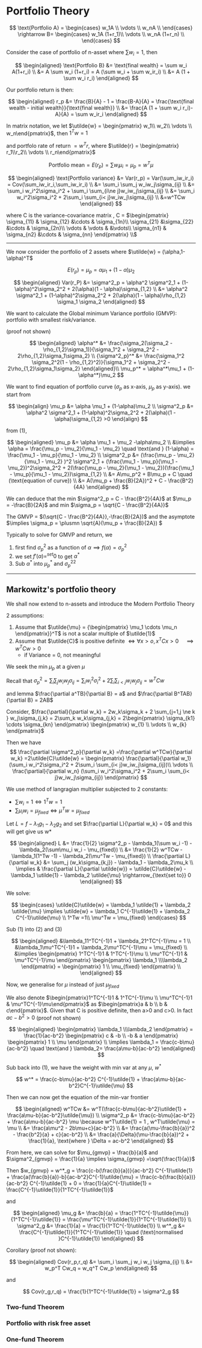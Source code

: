 # Portfolio Theory

$$
\text{Portfolio A} =
\begin{cases}
w_1A \\
\vdots \\
w_nA \\
\end{cases} \rightarrow B=
\begin{cases}
w_1A (1+r_1)\\
\vdots \\
w_nA (1+r_n) \\
\end{cases} 
$$

Consider the case of portfolio of n-asset where $\sum w_i = 1$, then

$$
\begin{aligned}
    \text{Portfolio B} &= \text{final wealth} = \sum w_i A(1+r_i) \\
    &= A \sum w_i (1+r_i) = A (\sum w_i + \sum w_ir_i) \\
    &= A (1 + \sum w_i r_i)
\end{aligned}
$$

Our portfolio return is then:

$$
\begin{aligned}
    r_p &= \frac{B}{A} - 1 = \frac{B-A}{A} = \frac{\text{final wealth - initial wealth}}{\text{final wealth}} \\
    &= \frac{A (1 + \sum w_i r_i)-A}{A} = \sum w_ir_i
\end{aligned}
$$

In matrix notation, we let $\utilde{w} = \begin{pmatrix} w_1\\ w_2\\ \vdots \\ w_n\end{pmatrix}$, then $1^Tw = 1$

and portfolo rate of return $= w^Tr$,  where $\utilde{r} = \begin{pmatrix} r_1\\r_2\\ \vdots \\ r_n\end{pmatrix}$

$$
\text{Portfolio mean} = E(r_p) = \sum w_i \mu_i = \mu_p  = w^T \mu
$$

$$
\begin{aligned}
    \text{Portfolio variance} &= Var(r_p) = Var(\sum_iw_ir_i) = Cov(\sum_iw_ir_i,\sum_iw_ir_i) \\
    &= \sum_i \sum_j w_iw_j\sigma_{ij} \\
    &= \sum_i w_i^2\sigma_i^2 + \sum_i \sum_{i\ne j}w_iw_j\sigma_{ij} \\
    &= \sum_i w_i^2\sigma_i^2 + 2\sum_i \sum_{i< j}w_iw_j\sigma_{ij} \\
    &=w^TCw
\end{aligned}
$$

where C is the variance-covariance matrix , C = $\begin{pmatrix}
\sigma_{11} & \sigma_{12} &\cdots & \sigma_{1n}\\
\sigma_{21} &\sigma_{22} &\cdots & \sigma_{2n}\\
\vdots & \vdots & &\vdots\\
\sigma_{n1} & \sigma_{n2} &\cdots & \sigma_{nn}
\end{pmatrix} \\$

----

We now consider the portfolio of 2 assets where $\utilde{w} = (\alpha,1-\alpha)^T$

$$
E(r_p) = \mu_p = \alpha \mu_1 + (1-\alpha)\mu_2
$$

$$
\begin{aligned}
Var(r_P) &= \sigma^2_p = \alpha^2 \sigma^2_1 + (1-\alpha)^2\sigma_2^2 + 2(\alpha)(1 - \alpha)\sigma_{1,2} \\
&=  \alpha^2 \sigma^2_1 + (1-\alpha)^2\sigma_2^2 + 2(\alpha)(1 - \alpha)\rho_{1,2} \sigma_1 \sigma_2
\end{aligned}
$$

We want to calculate the Global minimum Variance portfolio (GMVP): portfolio with smallest risk/variance. 

(proof not shown)

$$
\begin{aligned}
\alpha^* &= \frac{\sigma_2(\sigma_2 - \rho_{1,2}\sigma_1)}{\sigma_1^2 + \sigma_2^2 - 2\rho_{1,2}\sigma_1\sigma_2} \\
{\sigma^2_p}^* &= \frac{\sigma_1^2 \sigma_2^2(1 - \rho_{1,2}^2)}{\sigma_1^2 + \sigma_2^2 - 2\rho_{1,2}\sigma_1\sigma_2}
\end{aligned}\\
\mu_p^* = \alpha^*\mu_1 + (1-\alpha^*)\mu_2
$$

We want to find equation of portfolio curve ($\sigma_p$ as x-axis, $\mu_p$ as y-axis). we start from 

$$
\begin{align}
\mu_p &= \alpha \mu_1 + (1-\alpha)\mu_2 \\
\sigma^2_p &= \alpha^2 \sigma^2_1 + (1-\alpha)^2\sigma_2^2 + 2(\alpha)(1 - \alpha)\sigma_{1,2} >0
\end{align}
$$

from (1),

$$
\begin{aligned}
    \mu_p &= \alpha \mu_1 + \mu_2 -\alpha\mu_2 \\
    &\implies \alpha = \frac{\mu_p - \mu_2}{\mu_1 - \mu_2} \quad \text{and } (1-\alpha) = \frac{\mu_1 - \mu_p}{\mu_1 - \mu_2} \\
    \sigma^2_p &= (\frac{\mu_p - \mu_2}{\mu_1 - \mu_2} )^2 \sigma^2_1 + (\frac{\mu_1 - \mu_p}{\mu_1 - \mu_2})^2\sigma_2^2 + 2(\frac{\mu_p - \mu_2}{\mu_1 - \mu_2})(\frac{\mu_1 - \mu_p}{\mu_1 - \mu_2})\sigma_{1,2} \\
    &= A\mu_p^2 + B\mu_p + C \quad (\text{equation of curve}) \\
    &= A(\mu_p + \frac{B}{2A})^2 + C - \frac{B^2}{4A}
\end{aligned}
$$

We can deduce that the min $\sigma^2_p =  C - \frac{B^2}{4A}$ at $\mu_p = -\frac{B}{2A}$ and min $\sigma_p = \sqrt{C - \frac{B^2}{4A}}$

The GMVP = $(\sqrt{C - \frac{B^2}{4A}},-\frac{B}{2A})$ and the asymptote $\implies \sigma_p = \plusmn \sqrt{A}(\mu_p + \frac{B}{2A}) $

Typically to solve for GMVP and return, we 
1) first find $\sigma^2_p$ as a function of $\alpha \implies f(\alpha) = \sigma^2_p$
2) we set $f'(\alpha) =^{set} 0$ to get $\alpha^*$
3) Sub $\alpha^*$ into $\mu_p^*$ and ${\sigma^2_p}^2$
----

## Markowitz's portfolio theory

We shall now extend to n-assets and introduce the Modern Portfolio Theory

2 assumptions:
1) Assume that $\utilde{\mu} = {\begin{pmatrix}  \mu_1 \cdots \mu_n \end{pmatrix}}^T$ is not a scalar multiple of $\utilde{1}$
2) Assume that $\utilde{C}$ is positive definite $\iff \forall x>o, x^TCx >0 \quad \implies w^TCw>0$
   - if Variance = 0, not meaningful


We seek the min $\mu_p$ at a given $\mu$

Recall that $\sigma^2_p = \sum_i \sum_j w_iw_j\sigma_{ij} = \sum_i w_i^2\sigma_i^2 + 2\sum_i \sum_{i< j}w_iw_j\sigma_{ij} = w^TCw$

and lemma $\frac{\partial a^TB}{\partial B} = a$ and $\frac{\partial B^TAB}{\partial B} = 2AB$

Consider, $\frac{\partial}{\partial w_k} = 2w_k\sigma_k + 2 \sum_{j=1,j \ne k } w_j\sigma_{j,k} = 2\sum_k w_k\sigma_{j,k} = 2\begin{pmatrix} \sigma_{k1} \cdots \sigma_{kn} \end{pmatrix} \begin{pmatrix} w_{1} \\  \vdots \\ w_{k} \end{pmatrix}$

Then we have 
$$
\frac{\partial \sigma^2_p}{\partial w_k} =\frac{\partial w^TCw}{\partial w_k} =2\utilde{C}\utilde{w} = \begin{pmatrix} \frac{\partial}{\partial w_1} (\sum_i w_i^2\sigma_i^2 + 2\sum_i \sum_{i< j}w_iw_j\sigma_{ij})\\  \vdots \\ \frac{\partial}{\partial w_n} (\sum_i w_i^2\sigma_i^2 + 2\sum_i \sum_{i< j}w_iw_j\sigma_{ij}) \end{pmatrix}
$$

We use method of langragian multiplier subjected to 2 constants:
- $\sum w_i = 1 \iff 1^Tw = 1$
- $\sum \mu_i w_i = \mu_{fixed} \iff \mu^Tw = \mu_{fixed}$

Let $L = f - \lambda_1g_1 - \lambda_2g_2$ and set $\frac{\partial L}{\partial w_k} = 0$ and this will get give us w*

$$
\begin{aligned}
    L &= \frac{1}{2} \sigma^2_p - \lambda_1(\sum w_i -1) - \lambda_2(\sum\mu_i w_i - \mu_{fixed}) \\
    &= \frac{1}{2} w^TCw - \lambda_1(1^Tw -1) - \lambda_2(\mu^Tw - \mu_{fixed}) \\
    \frac{\partial L}{\partial w_k} &= \sum_j (w_k\sigma_{k,j}) - \lambda_1 - \lambda_2\mu_k \\
    \implies & \frac{\partial L}{\partial \utilde{w}} = \utilde{C}\utilde{w} - \lambda_1 \utilde{1} - \lambda_2 \utilde{\mu} \rightarrow_{\text{set to}} 0 
\end{aligned}
$$

We solve:

$$
\begin{cases}
    \utilde{C}\utilde{w} = \lambda_1 \utilde{1} + \lambda_2 \utilde{\mu} \implies \utilde{w} = \lambda_1 C^{-1}\utilde{1} + \lambda_2 C^{-1}\utilde{\mu} \\
    1^Tw =1\\
    \mu^Tw = \mu_{fixed}
\end{cases}
$$

Sub (1) into (2) and (3)

$$
\begin{aligned}
    &\lambda_11^TC^{-1}1 + \lambda_21^TC^{-1}\mu = 1 \\
    &\lambda_1\mu^TC^{-1}1 + \lambda_2\mu^TC^{-1}\mu = \mu_{fixed} \\
    &\implies 
    \begin{pmatrix}
        1^TC^{-1}1 & 1^TC^{-1}\mu \\ 
        \mu^TC^{-1}1 & \mu^TC^{-1}\mu
    \end{pmatrix}
    \begin{pmatrix}
        \lambda_1 \\\lambda_2
    \end{pmatrix}
    =
    \begin{pmatrix}
        1 \\ \mu_{fixed}
    \end{pmatrix} \\
\end{aligned}
$$

Now, we generalise for $\mu$ instead of just $\mu_{fixed}$

We also denote $\begin{pmatrix}1^TC^{-1}1 & 1^TC^{-1}\mu \\ \mu^TC^{-1}1 & \mu^TC^{-1}\mu\end{pmatrix}$ as  $\begin{pmatrix}a & b \\ b & c\end{pmatrix}$. Given that  C is positive definite, then a>0 and c>0. In fact $ac - b^2 > 0$ (proof not shown)

$$
\begin{aligned}
    \begin{pmatrix}
        \lambda_1 \\\lambda_2
    \end{pmatrix} = \frac{1}{ac-b^2}
    \begin{pmatrix}
        c & -b \\ -b & a
    \end{pmatrix}
    \begin{pmatrix}
        1 \\ \mu
    \end{pmatrix} \\
    \implies \lambda_1 = \frac{c-b\mu}{ac-b^2} \quad \text{and } \lambda_2= \frac{a\mu-b}{ac-b^2}
\end{aligned}
$$

Sub back into (1), we have the weight with min var at any $\mu$, $w^*$

$$
w^* = \frac{c-b\mu}{ac-b^2} C^{-1}\utilde{1} + \frac{a\mu-b}{ac-b^2}C^{-1}\utilde{\mu}
$$

Then we can now get the equation of the min-var frontier

$$
\begin{aligned}
   w^TCw &= w^T(\frac{c-b\mu}{ac-b^2}\utilde{1} + \frac{a\mu-b}{ac-b^2}\utilde{\mu}) \\
   \sigma^2_p &= \frac{c-b\mu}{ac-b^2} + \frac{a\mu-b}{ac-b^2} \mu \because w^T\utilde{1} = 1 , w^T\utilde{\mu} = \mu \\
   &= \frac{a\mu^2 - 2b\mu+c}{ac-b^2} \\
   &= \frac{a(\mu-\frac{b}{a})^2 - \frac{b^2}{a} + c}{ac-b^2} \\
   &= \frac{a}{\Delta}(\mu-\frac{b}{a})^2 + \frac{1}{a}, \text{where } \Delta = ac-b^2
\end{aligned}
$$

From here, we can solve for $\mu_{gmvp} = \frac{b}{a}$ and $\sigma^2_{gmvp} = \frac{1}{a} \implies \sigma_{gmvp} =\sqrt{\frac{1}{a}}$

Then $w_{gmvp} = w^*_g = \frac{c-b(\frac{b}{a})}{ac-b^2} C^{-1}\utilde{1} + \frac{a(\frac{b}{a})-b}{ac-b^2}C^{-1}\utilde{\mu} = \frac{c-b(\frac{b}{a})}{ac-b^2} C^{-1}\utilde{1} + 0 = \frac{1}{a}C^{-1}\utilde{1} = \frac{C^{-1}\utilde{1}}{1^TC^{-1}\utilde{1}}$

and 

$$
\begin{aligned}
    \mu_g &= \frac{b}{a} = \frac{1^TC^{-1}\utilde{\mu}}{1^TC^{-1}\utilde{1}} = \frac{\mu^TC^{-1}\utilde{1}}{1^TC^{-1}\utilde{1}} \\
    \sigma^2_g &= \frac{1}{a} = \frac{1}{1^TC^{-1}\utilde{1}} \\
    w^*_g &= \frac{C^{-1}\utilde{1}}{1^TC^{-1}\utilde{1}} \quad (\text{normalised }C^{-1}\utilde{1})
\end{aligned}
$$

Corollary (proof not shown):

$$
\begin{aligned}
    Cov(r_p,r_q) &= \sum_i \sum_j w_i w_j \sigma_{ij} \\
    &= w_p^T Cw_q = w_q^T Cw_p
\end{aligned}
$$

and 

$$
Cov(r_g,r_q) = \frac{1}{1^TC^{-1}\utilde{1}} = \sigma^2_g
$$

### Two-fund Theorem

### Portfolio with risk free asset

### One-fund Theorem